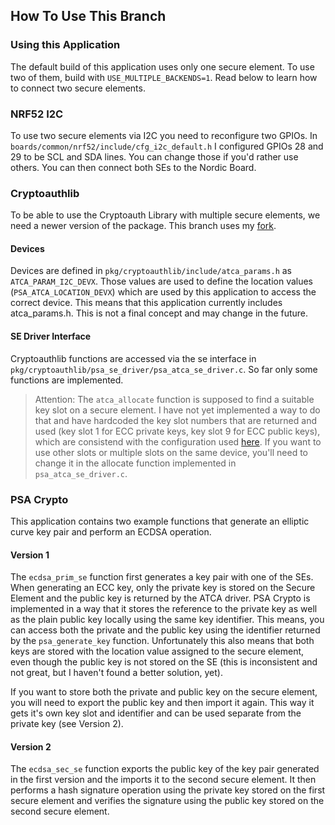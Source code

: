## How To Use This Branch

### Using this Application
The default build of this application uses only one secure element.
To use two of them, build with `USE_MULTIPLE_BACKENDS=1`. Read below to learn how to connect two secure elements.

### NRF52 I2C
To use two secure elements via I2C you need to reconfigure two GPIOs.
In `boards/common/nrf52/include/cfg_i2c_default.h` I configured GPIOs 28 and 29 to be SCL and SDA lines. You can change those if you'd rather use others. You can then connect both SEs to the Nordic Board.

### Cryptoauthlib
To be able to use the Cryptoauth Library with multiple secure elements, we need a newer version of the package. This branch uses my [fork](https://github.com/Einhornhool/cryptoauthlib/commits/dev/riot-pkg-update).

#### Devices
Devices are defined in `pkg/cryptoauthlib/include/atca_params.h` as `ATCA_PARAM_I2C_DEVX`. Those values are used to define the location values (`PSA_ATCA_LOCATION_DEVX`) which are used by this application to access the correct device. This means that this application currently includes atca_params.h. This is not a final concept and may change in the future.

#### SE Driver Interface
Cryptoauthlib functions are accessed via the se interface in `pkg/cryptoauthlib/psa_se_driver/psa_atca_se_driver.c`. So far only some functions are implemented.

> Attention:
> The `atca_allocate` function is supposed to find a suitable key slot on a secure element. I have not yet implemented a way to do that and have hardcoded the key slot numbers that are returned and used (key slot 1 for ECC private keys, key slot 9 for ECC public keys), which are consistend with the configuration used [here](https://github.com/inetrg/EWSN-2021/tree/master/section-6/atecc608a_configure_and_lock). If you want to use other slots or multiple slots on the same device, you'll need to change it in the allocate function implemented in `psa_atca_se_driver.c`.

### PSA Crypto
This application contains two example functions that generate an elliptic curve key pair and perform an ECDSA operation.

#### Version 1
The `ecdsa_prim_se` function first generates a key pair with one of the SEs. When generating an ECC key, only the private key is stored on the Secure Element and the public key is returned by the ATCA driver.
PSA Crypto is implemented in a way that it stores the reference to the private key as well as the plain public key locally using the same key identifier.
This means, you can access both the private and the public key using the identifier returned by the `psa_generate_key` function.
Unfortunately this also means that both keys are stored with the location value assigned to the secure element, even though the public key is not stored on the SE (this is inconsistent and not great, but I haven't found a better solution, yet).

If you want to store both the private and public key on the secure element, you will need to export the public key and then import it again. This way it gets it's own key slot and identifier and can be used separate from the private key (see Version 2).

#### Version 2
The `ecdsa_sec_se` function exports the public key of the key pair generated in the first version and the imports it to the second secure element.
It then performs a hash signature operation using the private key stored on the first secure element and verifies the signature using the public key stored on the second secure element.